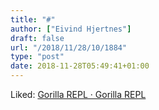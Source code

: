 ```yaml
---
title: "#"
author: ["Eivind Hjertnes"]
draft: false
url: "/2018/11/28/10/1884"
type: "post"
date: 2018-11-28T05:49:41+01:00
---
```


Liked: [Gorilla REPL · Gorilla REPL](http://gorilla-repl.org/)
